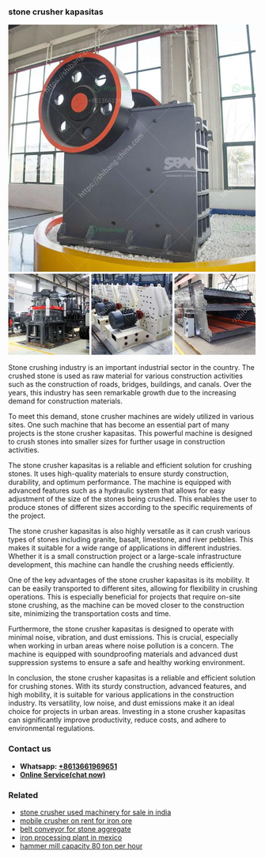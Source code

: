 <h3>stone crusher kapasitas</h3><img src='1702950533.jpg' alt=''><p>Stone crushing industry is an important industrial sector in the country. The crushed stone is used as raw material for various construction activities such as the construction of roads, bridges, buildings, and canals. Over the years, this industry has seen remarkable growth due to the increasing demand for construction materials.</p><p>To meet this demand, stone crusher machines are widely utilized in various sites. One such machine that has become an essential part of many projects is the stone crusher kapasitas. This powerful machine is designed to crush stones into smaller sizes for further usage in construction activities.</p><p>The stone crusher kapasitas is a reliable and efficient solution for crushing stones. It uses high-quality materials to ensure sturdy construction, durability, and optimum performance. The machine is equipped with advanced features such as a hydraulic system that allows for easy adjustment of the size of the stones being crushed. This enables the user to produce stones of different sizes according to the specific requirements of the project.</p><p>The stone crusher kapasitas is also highly versatile as it can crush various types of stones including granite, basalt, limestone, and river pebbles. This makes it suitable for a wide range of applications in different industries. Whether it is a small construction project or a large-scale infrastructure development, this machine can handle the crushing needs efficiently.</p><p>One of the key advantages of the stone crusher kapasitas is its mobility. It can be easily transported to different sites, allowing for flexibility in crushing operations. This is especially beneficial for projects that require on-site stone crushing, as the machine can be moved closer to the construction site, minimizing the transportation costs and time.</p><p>Furthermore, the stone crusher kapasitas is designed to operate with minimal noise, vibration, and dust emissions. This is crucial, especially when working in urban areas where noise pollution is a concern. The machine is equipped with soundproofing materials and advanced dust suppression systems to ensure a safe and healthy working environment.</p><p>In conclusion, the stone crusher kapasitas is a reliable and efficient solution for crushing stones. With its sturdy construction, advanced features, and high mobility, it is suitable for various applications in the construction industry. Its versatility, low noise, and dust emissions make it an ideal choice for projects in urban areas. Investing in a stone crusher kapasitas can significantly improve productivity, reduce costs, and adhere to environmental regulations.</p><h3>Contact us</h3><ul><li><strong>Whatsapp:&nbsp;<a href="https://wa.me/8613661969651">+8613661969651</a></strong></li><li><a href="https://swt.shibang-china.com/?git&amp;zhl&amp;stone crusher kapasitas"><strong>Online Service(chat now)</strong></a></li></ul><h3>Related</h3><ul><li><a href='stone crusher used machinery for sale in india.md'>stone crusher used machinery for sale in india</a></li><li><a href='mobile crusher on rent for iron ore.md'>mobile crusher on rent for iron ore</a></li><li><a href='belt conveyor for stone aggregate.md'>belt conveyor for stone aggregate</a></li><li><a href='iron processing plant in mexico.md'>iron processing plant in mexico</a></li><li><a href='hammer mill capacity 80 ton per hour.md'>hammer mill capacity 80 ton per hour</a></li></ul>